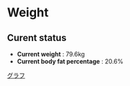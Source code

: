# Weight

## Curent status
- **Current weight** : 79.6kg
- **Current body fat percentage** : 20.6%

[グラフ](http://yasuharu519.github.io/Weight/)


